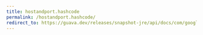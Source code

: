```yaml
---
title: hostandport.hashcode
permalink: /hostandport.hashcode/
redirect_to: https://guava.dev/releases/snapshot-jre/api/docs/com/google/common/net/HostAndPort.html#hashCode--
---
```

